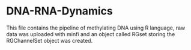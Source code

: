 # DNA-RNA-Dynamics

This file contains the pipeline of methylating DNA using R language, raw data was uploaded with minfi and an object called RGset storing the RGChannelSet object was created.
